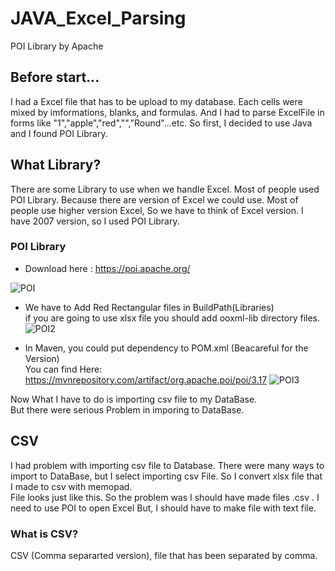 # JAVA_Excel_Parsing
POI Library by Apache

## Before start...
I had a Excel file that has to be upload to my database. Each cells were mixed by  imformations, blanks, and formulas. And I had to parse ExcelFile in forms like "1","apple","red","","Round"...etc. So first, I decided to use Java and I found POI Library.

## What Library?
There are some Library to use when we handle Excel. Most of people used POI Library. Because there are version of Excel we could use. Most of people use higher version Excel, So we have to think of Excel version. I have 2007 version, so I used POI Library. 

### POI Library
- Download here : https://poi.apache.org/

![POI](https://user-images.githubusercontent.com/32008149/60108008-dffe6c80-97a2-11e9-963f-7d87a7cf7d5a.PNG)

- We have to Add Red Rectangular files in BuildPath(Libraries)\
if you are going to use xlsx file you should add ooxml-lib directory files.
![POI2](https://user-images.githubusercontent.com/32008149/60109091-afb7cd80-97a4-11e9-99f9-56b4ec8a9a40.PNG)

- In Maven, you could put dependency to POM.xml (Beacareful for the Version)\
You can find Here: https://mvnrepository.com/artifact/org.apache.poi/poi/3.17
![POI3](https://user-images.githubusercontent.com/32008149/60109311-1937dc00-97a5-11e9-8ef5-db98598edaad.PNG)

Now What I have to do is importing csv file to my DataBase.\
But there were serious Problem in imporing to DataBase.


## CSV
I had problem with importing csv file to Database. There were many ways to import to DataBase, but I select importing csv File. So I convert xlsx file that I made to csv with memopad.\
File looks just like this.
So the problem was I should have made files .csv . I need to use POI to open Excel But, I should have to make file with text file. 

### What is CSV?
CSV (Comma separarted version), file that has been separated by comma.
